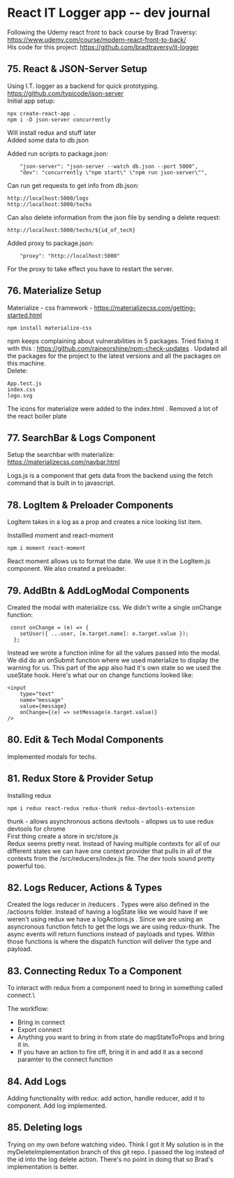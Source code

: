 # React IT Logger app -- dev journal

Following the Udemy react front to back course by Brad Traversy: https://www.udemy.com/course/modern-react-front-to-back/ \
His code for this project: https://github.com/bradtraversy/it-logger

## 75. React & JSON-Server Setup

Using I.T. logger as a backend for quick prototyping. \
https://github.com/typicode/json-server \
Initial app setup:

```
npx create-react-app .
npm i -D json-server concurrently
```

Will install redux and stuff later \
Added some data to db.json

Added run scripts to package.json:

```
    "json-server": "json-server --watch db.json --port 5000",
    "dev": "concurrently \"npm start\" \"npm run json-server\"",
```

Can run get requests to get info from db.json:

```
http://localhost:5000/logs
http://localhost:5000/techs
```

Can also delete information from the json file by sending a delete request:

```
http://localhost:5000/techs/${id_of_tech}
```

Added proxy to package.json:

```
    "proxy": "http://localhost:5000"
```

For the proxy to take effect you have to restart the server.

## 76. Materialize Setup

Materialize - css framework - https://materializecss.com/getting-started.html

```
npm install materialize-css
```

npm keeps complaining about vulnerabilities in 5 packages. Tried fixing it with this : https://github.com/raineorshine/npm-check-updates . Updated all the packages for the project to the latest versions and all the packages on this machine.\
Delete:

```
App.test.js
index.css
logo.svg
```

The icons for materialize were added to the index.html . Removed a lot of the react boiler plate

## 77. SearchBar & Logs Component

Setup the searchbar with materialize: https://materializecss.com/navbar.html

Logs.js is a component that gets data from the backend using the fetch command that is built in to javascript.

## 78. LogItem & Preloader Components

LogItem takes in a log as a prop and creates a nice looking list item.

Installled moment and react-moment

```
npm i moment react-moment
```

React moment allows us to format the date. We use it in the LogItem.js component. We also created a preloader.

## 79. AddBtn & AddLogModal Components

Created the modal with materialize css. We didn't write a single onChange function:

```
 const onChange = (e) => {
    setUser({ ...user, [e.target.name]: e.target.value });
  };
```

Instead we wrote a function inline for all the values passed into the modal. We did do an onSubmit function where we used materialize to display the warning for us. This part of the app also had it's own state so we used the useState hook. Here's what our on change functions looked like:

```
<input
    type="text"
    name="message"
    value={message}
    onChange={(e) => setMessage(e.target.value)}
/>
```

## 80. Edit & Tech Modal Components

Implemented modals for techs.

## 81. Redux Store & Provider Setup

Installing redux

```
npm i redux react-redux redux-thunk redux-devtools-extension
```

thunk - allows asynchronous actions
devtools - allopws us to use redux devtools for chrome \
First thing create a store in src/store.js \
Redux seems pretty neat. Instead of having multiple contexts for all of our different states we can have one context provider that pulls in all of the contexts from the /src/reducers/index.js file. The dev tools sound pretty powerful too.

## 82. Logs Reducer, Actions & Types

Created the logs reducer in /reducers . Types were also defined in the /actiosns folder. Instead of having a logState like we would have if we weren't using redux we have a logActions.js . Since we are using an asyncronous function fetch to get the logs we are using redux-thunk. The async events will return functions instead of payloads and types. Within those functions is where the dispatch function will deliver the type and payload.

## 83. Connecting Redux To a Component

To interact with redux from a component need to bring in something called connect.\

The workflow:

- Bring in connect
- Export connect
- Anything you want to bring in from state do mapStateToProps and bring it in.
- If you have an action to fire off, bring it in and add it as a second paramter to the connect function

## 84. Add Logs

Adding functionality with redux:
add action, handle reducer, add it to component.
Add log implemented.

## 85. Deleting logs

Trying on my own before watching video.
Think I got it
My solution is in the myDeleteImplementation branch of this git repo. I passed the log instead of the id into the log delete action. There's no point in doing that so Brad's implementation is better.
